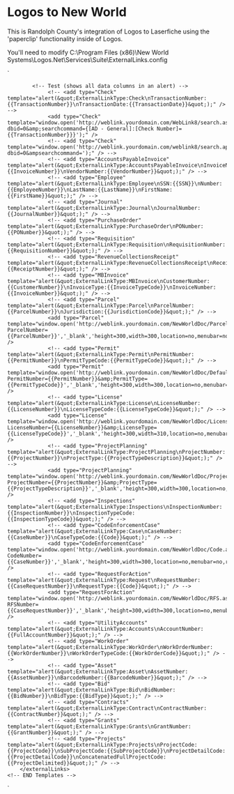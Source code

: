 # Logos to New World
This is Randolph County's integration of Logos to Laserfiche using the 'paperclip' functionality inside of Logos.

You'll need to modify C:\Program Files (x86)\New World Systems\Logos.Net\Services\Suite\ExternalLinks.config


`	<!-- Templates -->
		<externalLinks>
			<!--
				<add type="" template=""/>
				"type" is the string representation of the enumeration value in 
						NewWorld.Logos.Common.Enumerations.enExternalLinkType, NOT the description
				"template" is the javascript onclick function for the external link icon on the page
						it also contains the columns that need to be replaced by the stored
						procedure call (the column name is between "{{" and "}}",
						escape any special chars for javascript
						Example:
									template="alert('Value: /&quot;{{ColumnName}}/&quot');"
								will render as:
									onclick="alert('Value: /&quot;ColumnValue/&quot;');"
								will show an alert window with the message: (the string the script sees is:  Value: "ColumnValue"  )
									Value: "ColumnValue"
			-->
			
			<!-- Test (shows all data columns in an alert) -->
				 <!-- <add type="Check" template="alert(&quot;ExternalLinkType:Check\nTransactionNumber:{{TransactionNumber}}\nTransactionDate:{{TransactionDate}}&quot;);" /> -->
				 <add type="Check" template="window.open('http://weblink.yourdomain.com/WebLink8/search.aspx?dbid=0&amp;searchcommand={[AD - General]:[Check Number]={{TransactionNumber}}}');" />
				 <!-- <add type="Check" template="window.open('http://weblink.yourdomain.com/weblink8/search.apsx?dbid=0&ampsearchcommand=');" /> -->
				 <!-- <add type="AccountsPayableInvoice" template="alert(&quot;ExternalLinkType:AccountsPayableInvoice\nInvoiceNumber:{{InvoiceNumber}}\nVendorNumber:{{VendorNumber}}&quot;);" /> -->
				 <!-- <add type="Employee" template="alert(&quot;ExternalLinkType:Employee\nSSN:{{SSN}}\nNumber:{{EmployeeNumber}}\nLastName:{{LastName}}\nFirstName:{{FirstName}}&quot;);" /> -->
				 <!-- <add type="Journal" template="alert(&quot;ExternalLinkType:Journal\nJournalNumber:{{JournalNumber}}&quot;);" /> -->
				 <!-- <add type="PurchaseOrder" template="alert(&quot;ExternalLinkType:PurchaseOrder\nPONumber:{{PONumber}}&quot;);" /> -->
				 <!-- <add type="Requisition" template="alert(&quot;ExternalLinkType:Requisition\nRequisitionNumber:{{RequisitionNumber}}&quot;);" /> -->
				 <!-- <add type="RevenueCollectionsReceipt" template="alert(&quot;ExternalLinkType:RevenueCollectionsReceipt\nReceiptNumber:{{ReceiptNumber}}&quot;);" /> --> 
				 <!-- <add type="MBInvoice" template="alert(&quot;ExternalLinkType:MBInvoice\nCustomerNumber:{{CustomerNumber}}\nInvoiceType:{{InvoiceTypeCode}}\nInvoiceNumber:{{InvoiceNumber}}&quot;);" /> --> 
				 <!-- <add type="Parcel" template="alert(&quot;ExternalLinkType:Parcel\nParcelNumber:{{ParcelNumber}}\nJurisdiction:{{JurisdictionCode}}&quot;);" /> --> 
				 <add type="Parcel" template="window.open('http://weblink.yourdomain.com/NewWorldDoc/Parcel.aspx?ParcelNumber={{ParcelNumber}}','_blank','height=300,width=300,location=no,menubar=no,resizable=no,scrollbars=no,status=no,toolbar=no');" />
				 <!-- <add type="Permit" template="alert(&quot;ExternalLinkType:Permit\nPermitNumber:{{PermitNumber}}\nPermitTypeCode:{{PermitTypeCode}}&quot;);" /> -->
				 <add type="Permit" template="window.open('http://weblink.yourdomain.com/NewWorldDoc/Default.aspx?PermitNumber={{PermitNumber}}&amp;PermitType={{PermitTypeCode}}','_blank','height=300,width=300,location=no,menubar=no,resizable=no,scrollbars=no,status=no,toolbar=no');" />
				 <!-- <add type="License" template="alert(&quot;ExternalLinkType:License\nLicenseNumber:{{LicenseNumber}}\nLicenseTypeCode:{{LicenseTypeCode}}&quot;);" /> -->
				 <add type="License" template="window.open('http://weblink.yourdomain.com/NewWorldDoc/License.aspx?LicenseNumber={{LicenseNumber}}&amp;LicenseType={{LicenseTypeCode}}','_blank','height=300,width=310,location=no,menubar=no,resizable=no,scrollbars=no,status=no,toolbar=no');" />
				 <!-- <add type="ProjectPlanning" template="alert(&quot;ExternalLinkType:ProjectPlanning\nProjectNumber:{{ProjectNumber}}\nProjectType:{{ProjectTypeDescription}}&quot;);" /> -->
				 <add type="ProjectPlanning" template="window.open('http://weblink.yourdomain.com/NewWorldDoc/Project.aspx?ProjectNumber={{ProjectNumber}}&amp;ProjectType={{ProjectTypeDescription}}','_blank','height=300,width=300,location=no,menubar=no,resizable=no,scrollbars=no,status=no,toolbar=no');" />
				 <!-- <add type="Inspections" template="alert(&quot;ExternalLinkType:Inspections\nInspectionNumber:{{InspectionNumber}}\nInspectionTypeCode:{{InspectionTypeCode}}&quot;);" /> -->
				 <!-- <add type="CodeEnforcementCase" template="alert(&quot;ExternalLinkType:Case\nCaseNumber:{{CaseNumber}}\nCaseTypeCode:{{Code}}&quot;);" /> -->
				 <add type="CodeEnforcementCase" template="window.open('http://weblink.yourdomain.com/NewWorldDoc/Code.aspx?CodeNumber={{CaseNumber}}','_blank','height=300,width=300,location=no,menubar=no,resizable=no,scrollbars=no,status=no,toolbar=no');" />
				 <!-- <add type="RequestForAction" template="alert(&quot;ExternalLinkType:Request\nRequestNumber:{{CaseRequestNumber}}\nRequestType:{{Code}}&quot;);" /> -->
				 <add type="RequestForAction" template="window.open('http://weblink.yourdomain.com/NewWorldDoc/RFS.aspx?RFSNumber={{CaseRequestNumber}}','_blank','height=300,width=300,location=no,menubar=no,resizable=no,scrollbars=no,status=no,toolbar=no');" />
				 <!-- <add type="UtilityAccounts" template="alert(&quot;ExternalLinkType:Accounts\nAccountNumber:{{FullAccountNumber}}&quot;);" /> -->
				 <!-- <add type="WorkOrder" template="alert(&quot;ExternalLinkType:WorkOrder\nWorkOrderNumber:{{WorkOrderNumber}}\nWorkOrderTypeCode:{{WorkOrderCode}}&quot;);" /> -->
				 <!-- <add type="Asset" template="alert(&quot;ExternalLinkType:Asset\nAssetNumber:{{AssetNumber}}\nBarcodeNumber:{{BarcodeNumber}}&quot;);" /> -->
				 <!-- <add type="Bid" template="alert(&quot;ExternalLinkType:Bid\nBidNumber:{{BidNumber}}\nBidType:{{BidType}}&quot;);" /> -->
				 <!-- <add type="Contracts" template="alert(&quot;ExternalLinkType:Contract\nContractNumber:{{ContractNumber}}&quot;);" /> -->
				 <!-- <add type="Grants" template="alert(&quot;ExternalLinkType:Grants\nGrantNumber:{{GrantNumber}}&quot;);" /> -->
				 <!-- <add type="Projects" template="alert(&quot;ExternalLinkType:Projects\nProjectCode:{{ProjectCode}}\nSubProjectCode:{{SubProjectCode}}\nProjectDetailCode:{{ProjectDetailCode}}\nConcatenatedFullProjectCode:{{ProjectDelimited}}&quot;);" /> -->
		</externalLinks>
	<!-- END Templates -->
`